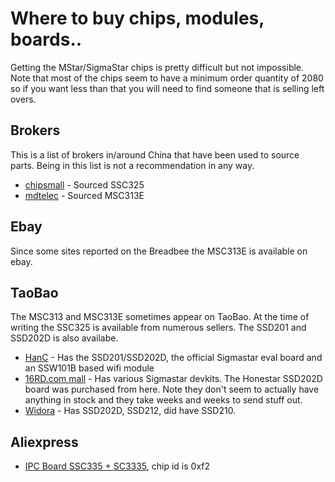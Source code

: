 # Where to buy chips, modules, boards..

Getting the MStar/SigmaStar chips is pretty difficult but not impossible.
Note that most of the chips seem to have a minimum order quantity of 2080 so if you want less than that you will need to find someone that is selling left overs.

## Brokers

This is a list of brokers in/around China that have been used to source parts. Being in this list is not a recommendation in any way.

- [chipsmall](http://www.chipsmall.com) - Sourced SSC325
- [mdtelec](http://mdtelec.com/) - Sourced MSC313E

## Ebay

Since some sites reported on the Breadbee the MSC313E is available on ebay.

## TaoBao

The MSC313 and MSC313E sometimes appear on TaoBao.
At the time of writing the SSC325 is available from numerous sellers.
The SSD201 and SSD202D is also availabe.

- [HanC](https://shop458148949.taobao.com/) - Has the SSD201/SSD202D, the official Sigmastar eval board and an SSW101B based wifi module
- [16RD.com mall](https://shop260932201.taobao.com/) - Has various Sigmastar devkits. The Honestar SSD202D board was purchased from here. Note they don't seem to actually have anything in stock and they take weeks and weeks to send stuff out.
- [Widora](https://item.taobao.com/item.htm?spm=2013.1.20141001.2.57d67d6dtlyrZX&id=587965204677&scm=1007.12144.95220.42296_0_0&pvid=97fcbf87-0b6d-4c08-90cb-44db2fe37101&utparam=%7B%22x_hestia_source%22%3A%2242296%22%2C%22x_object_type%22%3A%22item%22%2C%22x_hestia_subsource%22%3A%22default%22%2C%22x_mt%22%3A0%2C%22x_src%22%3A%2242296%22%2C%22x_pos%22%3A2%2C%22wh_pid%22%3A-1%2C%22x_pvid%22%3A%2297fcbf87-0b6d-4c08-90cb-44db2fe37101%22%2C%22scm%22%3A%221007.12144.95220.42296_0_0%22%2C%22x_object_id%22%3A587965204677%7D) - Has SSD202D, SSD212, did have SSD210.

## Aliexpress

- [IPC Board SSC335 + SC3335](https://a.aliexpress.com/_AVDErg), chip id is 0xf2
